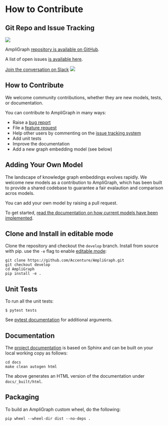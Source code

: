 # How to Contribute

## Git Repo and Issue Tracking
[![](https://img.shields.io/github/stars/Accenture/AmpliGraph.svg?style=social&label=Star&maxAge=3600)](https://GitHub.com/Accenture/AmpliGraph/stargazers/)

AmpliGraph [repository is available on GitHub](https://github.com/Accenture/AmpliGraph).

A list of open issues [is available here](https://github.com/Accenture/AmpliGraph/issues).

[Join the conversation on Slack](https://join.slack.com/t/ampligraph/shared_invite/enQtNTc2NTI0MzUxMTM5LTRkODk0MjI2OWRlZjdjYmExY2Q3M2M3NGY0MGYyMmI4NWYyMWVhYTRjZDhkZjA1YTEyMzBkMGE4N2RmNTRiZDg)
![](/img/slack_logo.png)


## How to Contribute
We welcome community contributions, whether they are new models, tests, or documentation.

You can contribute to AmpliGraph in many ways:
- Raise a [bug report](https://github.com/Accenture/AmpliGraph/issues/new?assignees=&labels=&template=bug_report.md&title=)
- File a [feature request](https://github.com/Accenture/AmpliGraph/issues/new?assignees=&labels=&template=feature_request.md&title=)
- Help other users by commenting on the [issue tracking system](https://github.com/Accenture/AmpliGraph/issues)
- Add unit tests
- Improve the documentation
- Add a new graph embedding model (see below)


## Adding Your Own Model

The landscape of knowledge graph embeddings evolves rapidly.
We welcome new models as a contribution to AmpliGraph, which has been built to provide a shared codebase to guarantee a
fair evalaution and comparison acros models.

You can add your own model by raising a pull request.

To get started, [read the documentation on how current models have been implemented](ampligraph.latent_features.html#models).


## Clone and Install in editable mode

Clone the repository and checkout the `develop` branch.
Install from source with pip. use the `-e` flag to enable [editable mode](https://pip.pypa.io/en/stable/reference/pip_install/#editable-installs):

```
git clone https://github.com/Accenture/AmpliGraph.git
git checkout develop
cd AmpliGraph
pip install -e .
```


## Unit Tests

To run all the unit tests:

```
$ pytest tests
```

See [pytest documentation](https://docs.pytest.org/en/latest/) for additional arguments.


## Documentation

The [project documentation](https://docs.ampligraph.org) is based on Sphinx and can be built on your local working
copy as follows:

```
cd docs
make clean autogen html
```

The above generates an HTML version of the documentation under `docs/_built/html`.


## Packaging

To build an AmpliGraph custom wheel, do the following:

```
pip wheel --wheel-dir dist --no-deps .
```